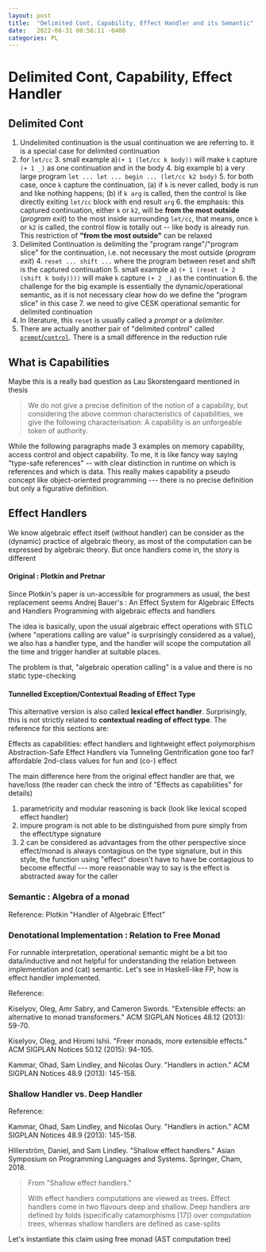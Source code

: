 ```yaml
---
layout: post
title:  "Delimited Cont, Capability, Effect Handler and its Semantic"
date:   2022-08-31 00:56:11 -0400
categories: PL
---
```


# Delimited Cont, Capability, Effect Handler

## Delimited Cont
1. Undelimited continuation is the usual continuation we are referring to. it is a special case for delimited continuation
2. for `let/cc`
	3. small example a)`(+ 1 (let/cc k body))` will make `k` capture `(+ 1 _)` as one continuation and in the body
	4. big example b) a very large program `let ... let ... begin ... (let/cc k2 body)`
	5. for both case, once `k` capture the continuation, (a) if `k` is never called, body is run and like nothing happens; (b) if `k arg` is called, then the control is like directly exiting `let/cc` block with end result `arg` 
	6. the emphasis: this captured continuation, either `k` or `k2`, will be **from the most outside** (*program exit*) to the most inside surrounding `let/cc`, that means, once `k` or `k2` is called, the control flow is totally out -- like body is already run. This restriction of **"from the most outside"** can be relaxed 
3. Delimited Continuation is delimiting the "program range"/"program slice" for the continuation, i.e. not necessary the most outside (*program exit*)
	4. `reset ... shift ...` where the program between reset and shift is the captured continuation
	5. small example a) `(+ 1 (reset (+ 2 (shift k body))))` will make `k` capture `(+ 2 _)` as the continuation
	6. the challenge for the big example is essentially the dynamic/operational semantic, as it is not necessary clear how do we define the "program slice" in this case
	7. we need to give CESK operational semantic for delimited continuation
4. In literature, this `reset` is usually called a *prompt* or a *delimiter*.
5. There are actually another pair of "delimited control" called [`prompt`/`control`](https://cs.ru.nl/~dfrumin/notes/delim.html). There is a small difference in the reduction rule 

## What is Capabilities 
Maybe this is a really bad question as Lau Skorstengaard mentioned in thesis
> We do not give a precise definition of the notion of a capability, but considering the above common characteristics of capabilities, we give the following characterisation: A capability is an unforgeable token of authority.

While the following paragraphs made 3 examples on memory capability, access control and object capability. To me, it is like fancy way saying "type-safe references" -- with clear distinction in runtime on which is references and which is data. 
This really makes capability a pseudo concept like object-oriented programming --- there is no precise definition but only a figurative definition. 

## Effect Handlers
We know algebraic effect itself (without handler) can be consider as the (dynamic) practice of algebraic theory, as most of the computation can be expressed by algebraic theory. But once handlers come in, the story is different

#### Original : Plotkin and Pretnar
Since Plotkin's paper is un-accessible for programmers as usual, the best replacement seems Andrej Bauer's :
An Effect System for Algebraic Effects and Handlers
Programming with algebraic effects and handlers

The idea is basically, upon the usual algebraic effect operations with STLC (where "operations calling are value" is surprisingly considered as a value), we also has a handler type, and the handler will scope the computation all the time and trigger handler at suitable places.

The problem is that, "algebraic operation calling" is a value and there is no static type-checking 

#### Tunnelled Exception/Contextual Reading of Effect Type
This alternative version is also called **lexical effect handler**. Surprisingly, this is not strictly related to **contextual reading of effect type**. The reference for this sections are:

Effects as capabilities: effect handlers and lightweight effect polymorphism
Abstraction-Safe Effect Handlers via Tunneling
Gentrification gone too far? affordable 2nd-class values for fun and (co-) effect

The main difference here from the original effect handler are that, we have/loss (the reader can check the intro of "Effects as capabilities" for details)
1. parametricity and modular reasoning is back (look like lexical scoped effect handler)
2. impure program is not able to be distinguished from pure simply from the effect/type signature
3. 2 can be considered as advantages from the other perspective since effect/monad is always contagious on the type signature, but in this style, the function using "effect" doesn't have to have be contagious to become effectful --- more reasonable way to say is the effect is abstracted away for the caller  


### Semantic : Algebra of a monad

Reference: Plotkin "Handler of Algebraic Effect"


### Denotational Implementation : Relation to Free Monad

For runnable interpretation, operational semantic might be a bit too data/inductive and not helpful for understanding the relation between implementation and (cat) semantic. Let's see in Haskell-like FP, how is effect handler implemented.

Reference:

Kiselyov, Oleg, Amr Sabry, and Cameron Swords. "Extensible effects: an alternative to monad transformers." ACM SIGPLAN Notices 48.12 (2013): 59-70.

Kiselyov, Oleg, and Hiromi Ishii. "Freer monads, more extensible effects." ACM SIGPLAN Notices 50.12 (2015): 94-105.

Kammar, Ohad, Sam Lindley, and Nicolas Oury. "Handlers in action." ACM SIGPLAN Notices 48.9 (2013): 145-158.

<!-- How is this section related to the semantic section above -->


### Shallow Handler vs. Deep Handler

Reference: 

Kammar, Ohad, Sam Lindley, and Nicolas Oury. "Handlers in action." ACM SIGPLAN Notices 48.9 (2013): 145-158.

Hillerström, Daniel, and Sam Lindley. "Shallow effect handlers." Asian Symposium on Programming Languages and Systems. Springer, Cham, 2018.


> From  "Shallow effect handlers."
> 
>  With effect handlers computations are viewed as trees. Effect handlers come
in two flavours deep and shallow. Deep handlers are defined by folds (specifically
catamorphisms [17]) over computation trees, whereas shallow handlers are defined as case-splits 

Let's instantiate this claim using free monad (AST computation tree)




